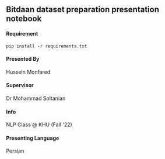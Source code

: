 ## Bitdaan dataset preparation presentation notebook
#### Requirement
`pip install -r requirements.txt`
#### Presented By
Hussein Monfared

#### Supervisor
Dr Mohammad Soltanian

#### Info
NLP Class @ KHU (Fall '22) 

#### Presenting Language
Persian
